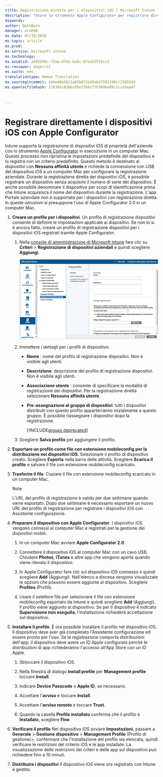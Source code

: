 ```yaml
---
title: Registrazione diretta per i dispositivi iOS | Microsoft Intune
description: "Usare lo strumento Apple Configurator per registrare direttamente i dispositivi iOS di proprietà dell'azienda con un criterio predefinito mediante connessione USB a un computer Mac."
keywords: 
author: NathBarn
manager: arob98
ms.date: 07/19/2016
ms.topic: article
ms.prod: 
ms.service: microsoft-intune
ms.technology: 
ms.assetid: a692b90c-72ae-47d1-ba9c-67a2e2576cc2
ms.reviewer: dagerrit
ms.suite: ems
translationtype: Human Translation
ms.sourcegitcommit: aabe68a3621a02b8f3142ab3f593190cc23053dd
ms.openlocfilehash: 17836bc826bc89e3f041f7b369be09c1cce9ea4f


---
```


# Registrare direttamente i dispositivi iOS con Apple Configurator
Intune supporta la registrazione di dispositivi iOS di proprietà dell'azienda con lo strumento [Apple Configurator](http://go.microsoft.com/fwlink/?LinkId=518017) in esecuzione in un computer Mac. Questo processo non ripristina le impostazioni predefinite del dispositivo e lo registra con un criterio predefinito. Questo metodo è destinato ai dispositivi con **Nessuna affinità utente** e richiede la connessione con USB del dispositivo iOS a un computer Mac per configurare la registrazione aziendale. Durante la registrazione diretta dei dispositivi iOS, è possibile registrare un dispositivo senza acquisire il numero di serie del dispositivo. È anche possibile denominare il dispositivo per scopi di identificazione prima che Intune acquisisca il nome del dispositivo durante la registrazione. L'app Portale aziendale non è supportata per i dispositivi con registrazione diretta. In queste istruzioni si presuppone l'uso di Apple Configurator 2.0 in un computer Mac.

1.  **Creare un profilo per i dispositivi**. Un profilo di registrazione dispositivi consente di definire le impostazioni applicate ai dispositivi. Se non lo si è ancora fatto, creare un profilo di registrazione dispositivi per i dispositivi iOS registrati tramite Apple Configurator.

    1.  Nella [console di amministrazione di Microsoft Intune](http://manage.microsoft.com) fare clic su **Criteri** &gt; **Registrazione di dispositivi aziendali** e quindi scegliere **Aggiungi**.

        ![Pagina Crea profilo di registrazione dispositivi](../media/pol-sa-corp-enroll.png)

    2.  Immettere i dettagli per i profili di dispositivo:

        -   **Nome** : nome del profilo di registrazione dispositivi. Non è visibile agli utenti.

        -   **Descrizione**: descrizione del profilo di registrazione dispositivi. Non è visibile agli utenti.

        -   **Associazione utente** : consente di specificare la modalità di registrazione dei dispositivi. Per la registrazione diretta selezionare **Nessuna affinità utente**.

        -   **Pre-assegnazione al gruppo di dispositivi**: tutti i dispositivi distribuiti con questo profilo apparterranno inizialmente a questo gruppo. È possibile riassegnare i dispositivi dopo la registrazione.

            [!INCLUDE[groups deprecated](../includes/group-deprecation.md)]

    3.  Scegliere **Salva profilo** per aggiungere il profilo.

5.  **Esportare un profilo come file con estensione mobileconfig per la distribuzione nei dispositivi iOS**. Selezionare il profilo di dispositivo creato. Scegliere **Esporta** nella barra delle attività. Scegliere **Scarica il profilo** e salvare il file con estensione mobileconfig scaricato.

6.  **Trasferire il file**. Copiare il file con estensione mobileconfig scaricato in un computer Mac.
    > [!NOTE]
    > L'URL del profilo di registrazione è valido per due settimane quando viene esportato. Dopo due settimane è necessario esportare un nuovo URL del profilo di registrazione per registrare i dispositivi iOS con Assistente configurazione.
7.  **Preparare il dispositivo con Apple Configurator**. I dispositivi iOS vengono connessi al computer Mac e registrati per la gestione dei dispositivi mobili.

    1.  In un computer Mac avviare **Apple Configurator 2.0**.

    2.  Connettere il dispositivo iOS al computer Mac con un cavo USB. Chiudere **Photos**, **iTunes** e altre app che vengono aperte quando viene rilevato il dispositivo.

    3.  In Apple Configurator fare clic sul dispositivo iOS connesso e quindi scegliere **Add** (Aggiungi). Nell'elenco a discesa vengono visualizzate le opzioni che possono essere aggiunte al dispositivo. Scegliere **Profiles** (Profili).

    4.  Usare il selettore file per selezionare il file con estensione mobileconfig esportato da Intune e quindi scegliere **Add** (Aggiungi). Il profilo viene aggiunto al dispositivo.  Se per il dispositivo è indicato **Supervisione non eseguita**, l'installazione richiederà accettazione sul dispositivo.

8.  **Installare il profilo**. È ora possibile installare il profilo nel dispositivo iOS. Il dispositivo deve aver già completato l'Assistente configurazione ed essere pronto per l'uso.  Se la registrazione comporta distribuzioni dell'app, il dispositivo deve avere un ID Apple configurato perché le distribuzioni di app richiederanno l'accesso all'App Store con un ID Apple.

    1.  Sbloccare il dispositivo iOS.

    2.  Nella finestra di dialogo **Install profile** per **Management profile** toccare **Install**.

    3.  Indicare **Device Passcode** o **Apple ID**, se necessario.

    4.  Accettare l'**avviso** e toccare **Install**.

    5.  Accettare l'**avviso remoto** e toccare **Trust**.

    6.  Quando la casella **Profilo installato** conferma che il profilo è **Installato**, scegliere **Fine**.

9. **Verificare il profilo**
    Nel dispositivo iOS avviare **Impostazioni**, passare a **Generale** &gt; **Gestione dispositivo** &gt; **Management Profile** (Profilo di gestione)&gt;, confermare che l'installazione del profilo sia elencata, quindi verificare le restrizioni del criterio iOS e le app installate. La visualizzazione delle restrizioni dei criteri e delle app sul dispositivo può richiedere fino a 10 minuti.

10. **Distribuire i dispositivi** Il dispositivo iOS viene ora registrato con Intune e gestito.



<!--HONumber=Aug16_HO1-->


